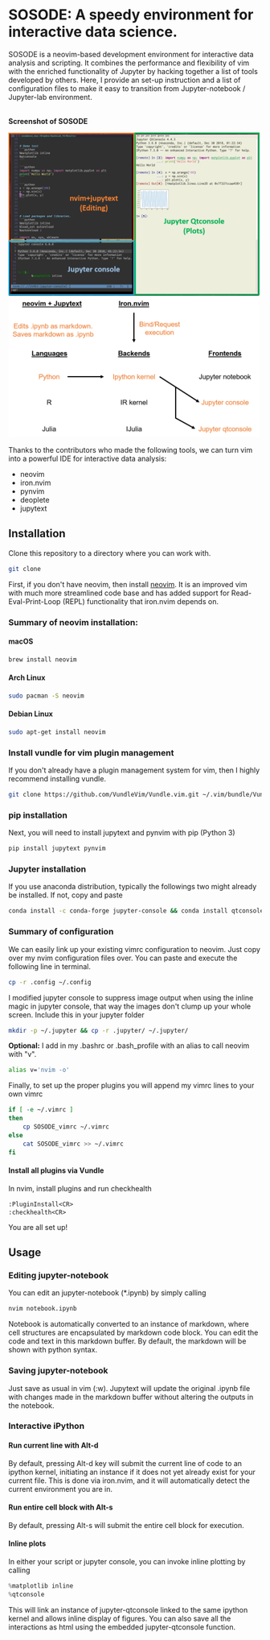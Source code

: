 SOSODE: A speedy environment for interactive data science.
=======================================================
SOSODE is a neovim-based development environment for interactive data analysis and scripting. It combines the performance and flexibility of vim with the enriched functionality of Jupyter by hacking together a list of tools developed by others. Here, I provide an set-up instruction and a list of configuration files to make it easy to transition from Jupyter-notebook / Jupyter-lab environment.

\
**Screenshot of SOSODE**

<img src="./images/screenshot_1.png" title="Screenshot" width="500"/>
<img src="./images/diagram_1.png" title="Schematic of SOSODE" width="500"/>

Thanks to the contributors who made the following tools, we can turn vim into a powerful IDE for interactive data analysis:
+ neovim
+ iron.nvim
+ pynvim
+ deoplete
+ jupytext


Installation
------------
Clone this repository to a directory where you can work with.
```bash
git clone 
```


First, if you don't have neovim, then install [neovim](https://github.com/neovim/neovim/wiki/Installing-Neovim). It is an improved vim with much more streamlined code base and has added support for Read-Eval-Print-Loop (REPL) functionality that iron.nvim depends on.

### Summary of neovim installation: 

#### **macOS**
```bash
brew install neovim
```

#### **Arch Linux**
```bash
sudo pacman -S neovim
```

#### **Debian Linux**
```bash
sudo apt-get install neovim
```

### Install vundle for vim plugin management
If you don't already have a plugin management system for vim, then I highly recommend installing vundle.

```bash
git clone https://github.com/VundleVim/Vundle.vim.git ~/.vim/bundle/Vundle.vim
```

### pip installation

Next, you will need to install jupytext and pynvim with pip (Python 3)
```bash
pip install jupytext pynvim
```

### Jupyter installation
If you use anaconda distribution, typically the followings two might already be installed. If not, copy and paste
```bash
conda install -c conda-forge jupyter-console && conda install qtconsole
```

### Summary of configuration
We can easily link up your existing vimrc configuration to neovim. Just copy over my nvim configuration files over. You can paste and execute the following line in terminal.

```bash
cp -r .config ~/.config
```

I modified jupyter console to suppress image output when using the inline magic in jupyter console, that way the images don't clump up your whole screen. Include this in your jupyter folder

```bash
mkdir -p ~/.jupyter && cp -r .jupyter/ ~/.jupyter/
```

**Optional:** I add in my .bashrc or .bash_profile with an alias to call neovim with "v".
```bash
alias v='nvim -o'
```

Finally, to set up the proper plugins you will append my vimrc lines to your own vimrc
```bash
if [ -e ~/.vimrc ]
then
    cp SOSODE_vimrc ~/.vimrc
else
    cat SOSODE_vimrc >> ~/.vimrc
fi
```

#### Install all plugins via Vundle
In nvim, install plugins and run checkhealth
```vim
:PluginInstall<CR>
:checkhealth<CR>
```

You are all set up!

Usage
-----

### Editing jupyter-notebook
You can edit an jupyter-notebook (*.ipynb) by simply calling

```bash
nvim notebook.ipynb
```

Notebook is automatically converted to an instance of markdown, where cell structures are encapsulated by markdown code block. You can edit the code and text in this markdown buffer. By default, the markdown will be shown with python syntax.

### Saving jupyter-notebook 
Just save as usual in vim (:w<CR>). Jupytext will update the original .ipynb file with changes made in the markdown buffer without altering the outputs in the notebook.

### Interactive iPython
#### Run current line with Alt-d
By default, pressing Alt-d key will submit the current line of code to an ipython kernel, initiating an instance if it does not yet already exist for your current file. This is done via iron.nvim, and it will automatically detect the current environment you are in.

#### Run entire cell block with Alt-s
By default, pressing Alt-s will submit the entire cell block for execution.

#### Inline plots
In either your script or jupyter console, you can invoke inline plotting by calling
```python
%matplotlib inline
%qtconsole
```
This will link an instance of jupyter-qtconsole linked to the same ipython kernel and allows inline display of figures. You can also save all the interactions as html using the embedded jupyter-qtconsole function.

